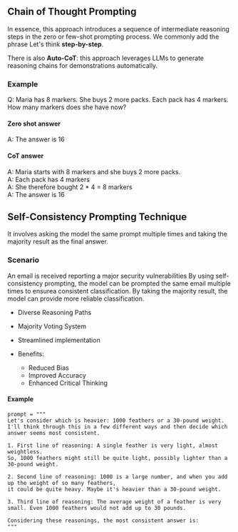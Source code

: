 ## Chain of Thought Prompting

In essence, this approach introduces a sequence of intermediate reasoning steps in the zero or few-shot prompting process. We commonly add the phrase Let's think **step-by-step**. 

There is also **Auto-CoT**: this approach leverages LLMs to generate reasoning chains for demonstrations automatically. 

### Example

Q: Maria has 8 markers. She buys 2 more packs. Each pack has 4 markers. How many markers does she have now?

#### Zero shot answer
A: The answer is 16

#### CoT answer
A: Maria starts with 8 markers and she buys 2 more packs.  
A: Each pack has 4 markers  
A: She therefore bought 2 * 4 = 8 markers  
A: The answer is 16  

## Self-Consistency Prompting Technique

It involves asking the model the same prompt multiple times and taking the majority result as the final answer.

### Scenario

An email is received reporting a major security vulnerabilities
By using self-consistency prompting, the model can be prompted the same email multiple times to ensurea consistent classification. 
By taking the majority result, the model can provide more reliable classification. 

* Diverse Reasoning Paths
* Majority Voting System
* Streamlined implementation

* Benefits:
    *  Reduced Bias
    * Improved Accuracy
    * Enhanced Critical Thinking


#### Example

```
prompt = """
Let's consider which is heavier: 1000 feathers or a 30-pound weight.
I'll think through this in a few different ways and then decide which answer seems most consistent.

1. First line of reasoning: A single feather is very light, almost weightless.
So, 1000 feathers might still be quite light, possibly lighter than a 30-pound weight.

2. Second line of reasoning: 1000 is a large number, and when you add up the weight of so many feathers,
it could be quite heavy. Maybe it's heavier than a 30-pound weight.

3. Third line of reasoning: The average weight of a feather is very small. Even 1000 feathers would not add up to 30 pounds.

Considering these reasonings, the most consistent answer is:
"""

```
